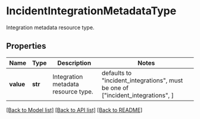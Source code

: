 # IncidentIntegrationMetadataType

Integration metadata resource type.

## Properties

| Name      | Type    | Description                         | Notes                                                                           |
| --------- | ------- | ----------------------------------- | ------------------------------------------------------------------------------- |
| **value** | **str** | Integration metadata resource type. | defaults to "incident_integrations", must be one of ["incident_integrations", ] |

[[Back to Model list]](README.md#documentation-for-models) [[Back to API list]](README.md#documentation-for-api-endpoints) [[Back to README]](README.md)
